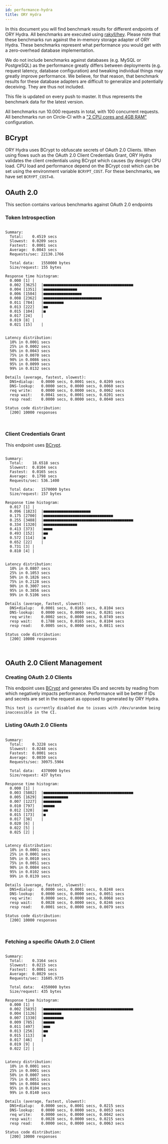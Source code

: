 ```yaml
---
id: performance-hydra
title: ORY Hydra
---
```


In this document you will find benchmark results for different endpoints of ORY Hydra. All benchmarks are executed
using [rakyll/hey](https://github.com/rakyll/hey). Please note that these benchmarks run against the in-memory storage
adapter of ORY Hydra. These benchmarks represent what performance you would get with a zero-overhead database implementation.

We do not include benchmarks against databases (e.g. MySQL or PostgreSQL) as the performance greatly differs between
deployments (e.g. request latency, database configuration) and tweaking individual things may greatly improve performance.
We believe, for that reason, that benchmark results for these database adapters are difficult to generalize and potentially
deceiving. They are thus not included.

This file is updated on every push to master. It thus represents the benchmark data for the latest version.

All benchmarks run 10.000 requests in total, with 100 concurrent requests. All benchmarks run on Circle-CI with a
["2 CPU cores and 4GB RAM"](https://support.circleci.com/hc/en-us/articles/360000489307-Why-do-my-tests-take-longer-to-run-on-CircleCI-than-locally-)
configuration.

## BCrypt

ORY Hydra uses BCrypt to obfuscate secrets of OAuth 2.0 Clients. When using flows such as the OAuth 2.0 Client Credentials
Grant, ORY Hydra validates the client credentials using BCrypt which causes (by design) CPU load. CPU load and performance
depend on the BCrypt cost which can be set using the environment variable `BCRYPT_COST`. For these benchmarks,
we have set `BCRYPT_COST=8`.

## OAuth 2.0

This section contains various benchmarks against OAuth 2.0 endpoints

### Token Introspection

```

Summary:
  Total:	0.4519 secs
  Slowest:	0.0209 secs
  Fastest:	0.0001 secs
  Average:	0.0043 secs
  Requests/sec:	22130.1766
  
  Total data:	1550000 bytes
  Size/request:	155 bytes

Response time histogram:
  0.000 [1]	|
  0.002 [3625]	|■■■■■■■■■■■■■■■■■■■■■■■■■■■■■■■■■■■■■■■■
  0.004 [1351]	|■■■■■■■■■■■■■■■
  0.006 [1504]	|■■■■■■■■■■■■■■■■■
  0.008 [2362]	|■■■■■■■■■■■■■■■■■■■■■■■■■■
  0.011 [784]	|■■■■■■■■■
  0.013 [222]	|■■
  0.015 [104]	|■
  0.017 [24]	|
  0.019 [8]	|
  0.021 [15]	|


Latency distribution:
  10% in 0.0001 secs
  25% in 0.0002 secs
  50% in 0.0043 secs
  75% in 0.0070 secs
  90% in 0.0086 secs
  95% in 0.0099 secs
  99% in 0.0132 secs

Details (average, fastest, slowest):
  DNS+dialup:	0.0000 secs, 0.0001 secs, 0.0209 secs
  DNS-lookup:	0.0000 secs, 0.0000 secs, 0.0060 secs
  req write:	0.0000 secs, 0.0000 secs, 0.0062 secs
  resp wait:	0.0041 secs, 0.0001 secs, 0.0201 secs
  resp read:	0.0000 secs, 0.0000 secs, 0.0040 secs

Status code distribution:
  [200]	10000 responses



```

### Client Credentials Grant

This endpoint uses [BCrypt](#bcrypt).

```

Summary:
  Total:	18.6518 secs
  Slowest:	0.8104 secs
  Fastest:	0.0165 secs
  Average:	0.1798 secs
  Requests/sec:	536.1400
  
  Total data:	1570000 bytes
  Size/request:	157 bytes

Response time histogram:
  0.017 [1]	|
  0.096 [1823]	|■■■■■■■■■■■■■■■■■■■■■
  0.175 [2700]	|■■■■■■■■■■■■■■■■■■■■■■■■■■■■■■■
  0.255 [3488]	|■■■■■■■■■■■■■■■■■■■■■■■■■■■■■■■■■■■■■■■■
  0.334 [1320]	|■■■■■■■■■■■■■■■
  0.413 [373]	|■■■■
  0.493 [152]	|■■
  0.572 [114]	|■
  0.652 [22]	|
  0.731 [3]	|
  0.810 [4]	|


Latency distribution:
  10% in 0.0807 secs
  25% in 0.1053 secs
  50% in 0.1826 secs
  75% in 0.2128 secs
  90% in 0.3007 secs
  95% in 0.3856 secs
  99% in 0.5106 secs

Details (average, fastest, slowest):
  DNS+dialup:	0.0001 secs, 0.0165 secs, 0.8104 secs
  DNS-lookup:	0.0000 secs, 0.0000 secs, 0.0281 secs
  req write:	0.0002 secs, 0.0000 secs, 0.0749 secs
  resp wait:	0.1788 secs, 0.0165 secs, 0.8104 secs
  resp read:	0.0005 secs, 0.0000 secs, 0.0811 secs

Status code distribution:
  [200]	10000 responses



```

## OAuth 2.0 Client Management

### Creating OAuth 2.0 Clients

This endpoint uses [BCrypt](#bcrypt) and generates IDs and secrets by reading from  which negatively impacts
performance. Performance will be better if IDs and secrets are set in the request as opposed to generated by ORY Hydra.

```
This test is currently disabled due to issues with /dev/urandom being inaccessible in the CI.
```

### Listing OAuth 2.0 Clients

```

Summary:
  Total:	0.3228 secs
  Slowest:	0.0248 secs
  Fastest:	0.0001 secs
  Average:	0.0030 secs
  Requests/sec:	30975.5904
  
  Total data:	4370000 bytes
  Size/request:	437 bytes

Response time histogram:
  0.000 [1]	|
  0.003 [5802]	|■■■■■■■■■■■■■■■■■■■■■■■■■■■■■■■■■■■■■■■■
  0.005 [1629]	|■■■■■■■■■■■
  0.007 [1227]	|■■■■■■■■
  0.010 [797]	|■■■■■
  0.012 [320]	|■■
  0.015 [173]	|■
  0.017 [38]	|
  0.020 [6]	|
  0.022 [5]	|
  0.025 [2]	|


Latency distribution:
  10% in 0.0001 secs
  25% in 0.0001 secs
  50% in 0.0010 secs
  75% in 0.0051 secs
  90% in 0.0084 secs
  95% in 0.0102 secs
  99% in 0.0139 secs

Details (average, fastest, slowest):
  DNS+dialup:	0.0000 secs, 0.0001 secs, 0.0248 secs
  DNS-lookup:	0.0000 secs, 0.0000 secs, 0.0051 secs
  req write:	0.0000 secs, 0.0000 secs, 0.0068 secs
  resp wait:	0.0028 secs, 0.0000 secs, 0.0246 secs
  resp read:	0.0001 secs, 0.0000 secs, 0.0079 secs

Status code distribution:
  [200]	10000 responses



```

### Fetching a specific OAuth 2.0 Client

```

Summary:
  Total:	0.3164 secs
  Slowest:	0.0215 secs
  Fastest:	0.0001 secs
  Average:	0.0029 secs
  Requests/sec:	31605.9735
  
  Total data:	4350000 bytes
  Size/request:	435 bytes

Response time histogram:
  0.000 [1]	|
  0.002 [5835]	|■■■■■■■■■■■■■■■■■■■■■■■■■■■■■■■■■■■■■■■■
  0.004 [1126]	|■■■■■■■■
  0.007 [1330]	|■■■■■■■■■
  0.009 [785]	|■■■■■
  0.011 [497]	|■■■
  0.013 [256]	|■■
  0.015 [113]	|■
  0.017 [46]	|
  0.019 [9]	|
  0.022 [2]	|


Latency distribution:
  10% in 0.0001 secs
  25% in 0.0001 secs
  50% in 0.0007 secs
  75% in 0.0051 secs
  90% in 0.0084 secs
  95% in 0.0104 secs
  99% in 0.0140 secs

Details (average, fastest, slowest):
  DNS+dialup:	0.0000 secs, 0.0001 secs, 0.0215 secs
  DNS-lookup:	0.0000 secs, 0.0000 secs, 0.0053 secs
  req write:	0.0000 secs, 0.0000 secs, 0.0042 secs
  resp wait:	0.0028 secs, 0.0000 secs, 0.0215 secs
  resp read:	0.0000 secs, 0.0000 secs, 0.0063 secs

Status code distribution:
  [200]	10000 responses



```
